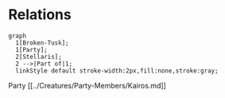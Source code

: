 # Relations

```mermaid
graph
  1[Broken-Tusk];
  1[Party];
  2[Stellaris];
  2 -->|Part of|1;
  linkStyle default stroke-width:2px,fill:none,stroke:gray;
```


Party
[[../Creatures/Party-Members/Kairos.md]]